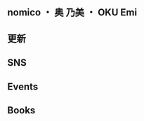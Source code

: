 <!DOCTYPE html>
<html>
<body>
  <h2>nomico ・ 奥 乃美 ・ OKU Emi</h2>


  <h2>更新</h2>
  
  
  
  
  <h2>SNS</h2>





  <h2>Events</h2>





  <h2>Books</h2>


</body>
</html>

